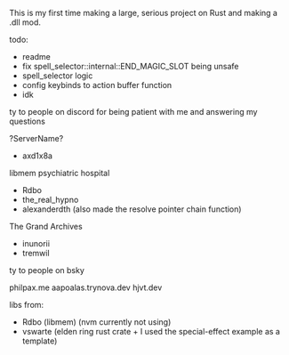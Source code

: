 This is my first time making a large, serious project on Rust and making a .dll mod. 



todo:
- readme
- fix spell_selector::internal::END_MAGIC_SLOT being unsafe
- spell_selector logic
- config keybinds to action buffer function
- idk



ty to people on discord for being patient with me and answering my questions

?ServerName?
- axd1x8a 

libmem psychiatric hospital
- Rdbo
- the_real_hypno
- alexanderdth (also made the resolve pointer chain function)

The Grand Archives
- inunorii
- tremwil



ty to people on bsky

philpax.me
aapoalas.trynova.dev
hjvt.dev



libs from:
- Rdbo (libmem) (nvm currently not using)
- vswarte (elden ring rust crate + I used the special-effect example as a template)
